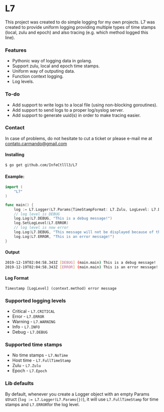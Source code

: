 # L7
This project was created to do simple logging for my own projects. L7 was created to provide uniform logging providing multiple types of time stamps (local, zulu and epoch) and also tracing (e.g. which method logged this line).

### Features

- Pythonic way of logging data in golang.
- Support zulu, local and epoch time stamps.
- Uniform way of outputing data.
- Function context logging.
- Log levels.

### To-do
- Add support to write logs to a local file (using non-blocking goroutines).
- Add support to send logs to a proper log/syslog server.
- Add support to generate uuid(s) in order to make tracing easier.

### Contact

In case of problems, do not hesitate to cut a ticket or please e-mail me at contato.carmando@gmail.com

#### Installing

`$ go get github.com/InfeCtlll3/L7`



#### Example:　

```go
import (
	"L7"
)

func main() {
	log := L7.Logger(L7.Params{TimeStampFormat: L7.Zulu, LogLevel: L7.DEBUG})
	// log level is DEBUG
	log.Log(L7.DEBUG, "This is a debug message!")
	log.SetLogLevel(L7.ERROR)
	// log level is now error
	log.Log(L7.DEBUG, "This message will not be displayed because of the log level")
	log.Log(L7.ERROR, "This is an error message!")
}
```

#### Output

```bash
2019-12-19T02:04:58.343Z [DEBUG] (main.main) This is a debug message!
2019-12-19T02:04:58.343Z [ERROR] (main.main) This is an error message!
```
#### Log Format
```
Timestamp [LogLevel] (context.method) error message
```

### Supported logging levels
- Critical - `L7.CRITICAL`
- Error - `L7.ERROR`
- Warning - `L7.WARNING`
- Info - `L7.INFO`
- Debug - `L7.DEBUG`

### Supported time stamps
- No time stamps - `L7.NoTime`
- Host time - `L7.FullTimeStamp`
- Zulu - `L7.Zulu`
- Epoch - `L7.Epoch`

### Lib defaults
By default, whenever you create a Logger object with an empty Params struct (`log := L7.Logger(L7.Params{})`), it will use `L7.FullTimeStamp` for time stamps and `L7.ERROR`for the log level.

